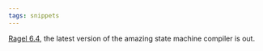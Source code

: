 ```yaml
---
tags: snippets
---
```


[Ragel 6.4](/wiki/Ragel_6.4), the latest version of the amazing state machine compiler is out.

